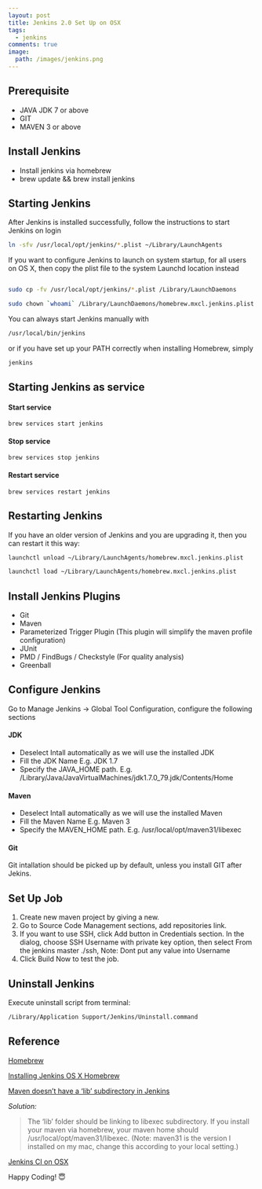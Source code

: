 ```yaml
---
layout: post
title: Jenkins 2.0 Set Up on OSX
tags:
  - jenkins
comments: true
image:
  path: /images/jenkins.png
---
```


<!-- ![_config.yml]({{ site.baseurl }}/images/jenkins.png) -->
<!--more-->

## Prerequisite

- JAVA JDK 7 or above
- GIT
- MAVEN 3 or above

## Install Jenkins

- Install jenkins via homebrew
- brew update &amp;&amp; brew install jenkins

## Starting Jenkins

After Jenkins is installed successfully, follow the instructions to start Jenkins on login

```bash
ln -sfv /usr/local/opt/jenkins/*.plist ~/Library/LaunchAgents
```

If you want to configure Jenkins to launch on system startup, for all users on OS X, then copy the plist file to the system Launchd location instead

```bash

sudo cp -fv /usr/local/opt/jenkins/*.plist /Library/LaunchDaemons

sudo chown `whoami` /Library/LaunchDaemons/homebrew.mxcl.jenkins.plist

```

You can always start Jenkins manually with

```bash
/usr/local/bin/jenkins
```

or if you have set up your PATH correctly when installing Homebrew, simply

```bash
jenkins
```

## Starting Jenkins as service

#### Start service

```
brew services start jenkins
```

#### Stop service

```
brew services stop jenkins
```

#### Restart service

```
brew services restart jenkins
```

## Restarting Jenkins

If you have an older version of Jenkins and you are upgrading it, then you can restart it this way:

```bash
launchctl unload ~/Library/LaunchAgents/homebrew.mxcl.jenkins.plist

launchctl load ~/Library/LaunchAgents/homebrew.mxcl.jenkins.plist
```

## Install Jenkins Plugins

- Git
- Maven
- Parameterized Trigger Plugin (This plugin will simplify the maven profile configuration)
- JUnit
- PMD / FindBugs / Checkstyle (For quality analysis)
- Greenball

## Configure Jenkins

Go to Manage Jenkins -&gt; Global Tool Configuration, configure the following sections

#### JDK

- Deselect Intall automatically as we will use the installed JDK
- Fill the JDK Name E.g. JDK 1.7
- Specify the JAVA_HOME path. E.g. /Library/Java/JavaVirtualMachines/jdk1.7.0_79.jdk/Contents/Home

#### Maven

- Deselect Intall automatically as we will use the installed Maven
- Fill the Maven Name E.g. Maven 3
- Specify the MAVEN_HOME path. E.g. /usr/local/opt/maven31/libexec

#### Git

Git intallation should be picked up by default, unless you install GIT after Jekins.

## Set Up Job

1. Create new maven project by giving a new.
2. Go to Source Code Management sections, add repositories link.
3. If you want to use SSH, click Add button in Credentials section. In the dialog, choose SSH Username with private key option, then select From the jenkins master ./ssh, Note: Dont put any value into Username
4. Click Build Now to test the job.

## Uninstall Jenkins

Execute uninstall script from terminal:

```bash
/Library/Application Support/Jenkins/Uninstall.command
```

## Reference

[Homebrew](http://brew.sh/)

[Installing Jenkins OS X Homebrew](http://flummox-engineering.blogspot.com/2016/01/installing-jenkins-os-x-homebrew.html)

[Maven doesn’t have a ‘lib’ subdirectory in Jenkins](http://flummox-engineering.blogspot.com/2016/01/maven-doesnt-have-a-lib-subdirectory-jenkins.html)

_Solution:_

> The ‘lib’ folder should be linking to libexec subdirectory.
> If you install your maven via homebrew, your maven home should /usr/local/opt/maven31/libexec. (Note: maven31 is the version I installed on my mac, change this according to your local setting.)

[Jenkins CI on OSX](https://gist.github.com/ostinelli/972cfdb4bce51d428d3b)

Happy Coding! 😇
